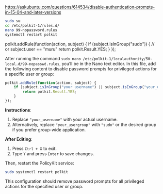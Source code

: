 https://askubuntu.com/questions/614534/disable-authentication-prompts-in-15-04-and-later-versions

```bash
sudo su
cd /etc/polkit-1/rules.d/
nano 99-nopassword.rules
systemctl restart polkit
```

polkit.addRule(function(action, subject) {
    if (subject.isInGroup("sudo")) {
        // or subject.user == "muru"
        return polkit.Result.YES;
    }
});

After running the command `sudo nano /etc/polkit-1/localauthority/50-local.d/99-nopasswd.rules`, you’ll be in the Nano text editor. In this file, add the following content to disable password prompts for privileged actions for a specific user or group:

```javascript
polkit.addRule(function(action, subject) {
    if (subject.isInGroup("your_username") || subject.isInGroup("your_usergroup")) {
        return polkit.Result.YES;
    }
});
```

**Instructions**:

1. Replace `"your_username"` with your actual username.
2. Alternatively, replace `"your_usergroup"` with `"sudo"` or the desired group if you prefer group-wide application.

**After Editing**:

1. Press `Ctrl + X` to exit.
2. Type `Y` and press `Enter` to save changes.

Then, restart the PolicyKit service:

```bash
sudo systemctl restart polkit
```

This configuration should remove password prompts for all privileged actions for the specified user or group.